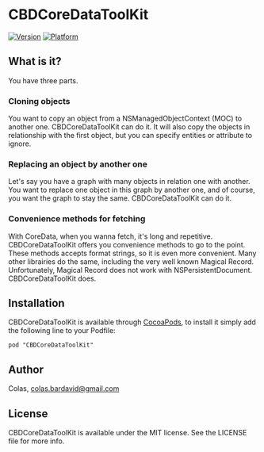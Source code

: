 # CBDCoreDataToolKit

[![Version](http://cocoapod-badges.herokuapp.com/v/CBDCoreDataToolKit/badge.png)](http://cocoadocs.org/docsets/CBDCoreDataToolKit)
[![Platform](http://cocoapod-badges.herokuapp.com/p/CBDCoreDataToolKit/badge.png)](http://cocoadocs.org/docsets/CBDCoreDataToolKit)


## What is it?

You have three parts.

### Cloning objects

You want to copy an object from a NSManagedObjectContext (MOC) to another one. CBDCoreDataToolKit can do it. It will also copy the objects in relationship with the first object, but you can specify entities or attribute to ignore.

### Replacing an object by another one

Let's say you have a graph with many objects in relation one with another. You want to replace one object in this graph by another one, and of course, you want the graph to stay the same. CBDCoreDataToolKit can do it.

### Convenience methods for fetching

With CoreData, when you wanna fetch, it's long and repetitive. CBDCoreDataToolKit offers you convenience methods to go to the point. These methods accepts format strings, so it is even more convenient. Many other librairies do the same, including the very well known Magical Record. Unfortunately, Magical Record does not work with NSPersistentDocument. CBDCoreDataToolKit does.

## Installation

CBDCoreDataToolKit is available through [CocoaPods](http://cocoapods.org), to install
it simply add the following line to your Podfile:

    pod "CBDCoreDataToolKit"

## Author

Colas, colas.bardavid@gmail.com

## License

CBDCoreDataToolKit is available under the MIT license. See the LICENSE file for more info.

